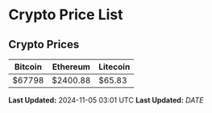 # Crypto Price List

## Crypto Prices
| Bitcoin | Ethereum | Litecoin |
| ------- | -------- | -------- |
| $67798 | $2400.88 | $65.83 |
**Last Updated:** 2024-11-05 03:01 UTC
**Last Updated:** $DATE$
